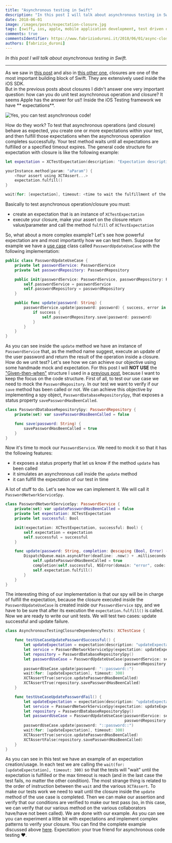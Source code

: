 ```yaml
---
title: "Asynchronous testing in Swift"
description: "In this post I will talk about asynchronous testing in Swift."
date: 2018-06-01
image: /images/posts/expectation-closure.jpg
tags: [swift, ios, apple, mobile application development, test driven development]
comments: true
commentsIdentifier: https://www.fabrizioduroni.it/2018/06/01/async-closure-test-mock-expectation-fulfill/
authors: [fabrizio_duroni]
---
```


*In this post I will talk about asynchronous testing in Swift.*

---

As we saw in [this post](/2017/06/02/swift-closure-syntax/ "what are closure") and also
in [this other one](/2017/06/14/swift-closure-demystifying-autoclosure-escaping/ "autoclose and escaping"), closures
are one of the most important building block of Swift. They are extensively used inside the iOS SDK.  
But in the previous posts about closures I didn't answer one very important question: how can you do unit test
asynchronous operation and closure? It seems Apple has the answer for us!! Inside the iOS Testing framework we have **
expectations**.

![Yes, you can test asynchronous code!](/images/posts/expectation-closure.jpg)

How do they work? To test that asynchronous operations (and closure) behave as expected, you create one or more
expectations within your test, and then fulfill those expectations when the asynchronous operation completes
successfully. Your test method waits until all expectations are fulfilled or a specified timeout expires. The general
code structure for expectation with closure is like the following example:

```swift
let expectation = XCTestExpectation(description: "Expectation description")

yourInstance.method(param: "aParam") {
    <Your assert using XCTAssert...>
    expectation.fulfill()
}

wait(for: [expectation], timeout: <time to wait the fulfillment of the expecation>)
```

Basically to test asynchronous operation/closure you must:

* create an expectation that is an instance of `XCTestExpectation`
* execute your closure, make your assert on the closure return value/parameter and call the method `fulfill`
  of `XCTestExpectation`

So, what about a more complex example? Let's see how powerful expectation are and most importantly how we can test them.
Suppose for example we have a [use case](https://en.wikipedia.org/wiki/Use_case "use case") class
called `PasswordUpdateUseCase` with the following implementation:

```swift
public class PasswordUpdateUseCase {
    private let passwordService: PasswordService
    private let passwordRepository: PasswordRepository

    public init(passwordService: PasswordService, passwordRepository: PasswordRepository) {
        self.passwordService = passwordService
        self.passwordRepository = passwordRepository
    }

    public func update(password: String) {
        passwordService.update(password: password) { success, error in
            if success {
                self.passwordRepository.save(password: password)
            }
        }
    }
}
```

As you can see inside the `update` method we have an instance of `PasswordService` that, as the method name suggest,
execute an update of the user password and return the result of the operation inside a closure. How do we unit test?
Let's see how we can achieve our objective using some handmade mock and expectation. For this post I will **NOT USE**
the  ["Given-then-when"](https://en.wikipedia.org/wiki/Given-When-Then "Given-then-when") structure I used in
a [previous post](/2017/08/11/model-view-presenter-architecture-ios-swift-unit-test/), because I want to keep the
focus on the code structure. First of all, to test our use case we need to mock the `PasswordRepository`. In our test we
want to verify if our `save` method has been called or not. We can achieve this objective by implementing a spy
object, `PasswordDatabaseRepositorySpy`, that exposes a status property `savePasswordHasBeenCalled`.

```swift
class PasswordDatabaseRepositorySpy: PasswordRepository {
    private(set) var savePasswordHasBeenCalled = false

    func save(password: String) {
        savePasswordHasBeenCalled = true
    }
}
```

Now it's time to mock our `PasswordService`. We need to mock it so that it has the following features:

* it exposes a status property that let us know if the method `update` has been called
* it simulates an asynchronous call inside the `update` method
* it can fulfill the expectation of our test in time

A lot of stuff to do. Let's see how we can implement it. We will call it `PasswordNetworkServiceSpy`.

```swift
class PasswordNetworkServiceSpy: PasswordService {
    private(set) var updatePasswordHasBeenCalled = false
    private let expectation: XCTestExpectation
    private let successful: Bool

    init(expectation: XCTestExpectation, successful: Bool) {
        self.expectation = expectation
        self.successful = successful
    }

    func update(password: String, completion: @escaping (Bool, Error) -> ()) {
        DispatchQueue.main.asyncAfter(deadline: .now() + .milliseconds(200)) {
            self.updatePasswordHasBeenCalled = true
            completion(self.successful, NSError(domain: "error", code: -1, userInfo: nil))
            self.expectation.fulfill()
        }
    }
}
```

The interesting thing of our implementation is that our spy will be in charge of fulfill the expectation, because the
closure executed inside the `PasswordUpdateUseCase` is created inside our `PasswordService` spy, and we have to be sure
that after its execution the `expectation.fulfill()` is called.  
Now we are ready to write our unit tests. We will test two cases: update successful and update failure.

```swift
class AsynchronousTestingClosureDependencyTests: XCTestCase {

    func testUseCaseUpdatePasswordSuccessful() {
        let updateExpectation = expectation(description: "updateExpectation")
        let service = PasswordNetworkServiceSpy(expectation: updateExpectation, successful: true)
        let repository = PasswordDatabaseRepositorySpy()
        let passwordUseCase = PasswordUpdateUseCase(passwordService: service,
                                                    passwordRepository: repository)
        passwordUseCase.update(password: "::password::")
        wait(for: [updateExpectation], timeout: 300)
        XCTAssertTrue(service.updatePasswordHasBeenCalled)
        XCTAssertTrue(repository.savePasswordHasBeenCalled)
    }

    func testUseCaseUpdatePasswordFail() {
        let updateExpectation = expectation(description: "updateExpectation")
        let service = PasswordNetworkServiceSpy(expectation: updateExpectation, successful: false)
        let repository = PasswordDatabaseRepositorySpy()
        let passwordUseCase = PasswordUpdateUseCase(passwordService: service,
                                                    passwordRepository: repository)
        passwordUseCase.update(password: "::password::")
        wait(for: [updateExpectation], timeout: 300)
        XCTAssertTrue(service.updatePasswordHasBeenCalled)
        XCTAssertFalse(repository.savePasswordHasBeenCalled)
    }
}
```

As you can see in this test we have an example of an expectation creation/usage. In each test we are calling
the `wait(for: [updateExpectation], timeout: 300)` so that the tests will "wait" until the expectation is fulfilled or
the max timeout is reach (and in the last case the test fails, no matter the other condition). The most strange thing is
related to the order of instruction between the `wait` and the various `XCTAssert`. To make our tests work we need to
wait until the closure inside the `update` method of the use case is completed. Then we can make our assertion and
verify that our conditions are verified to make our test pass (so, in this case, we can verify that our various method
on the various collaborators have/have not been called). We are done with our example. As you can see you can experiment
a little bit with expectations and implement complex patterns to verify your closure. You can find the complete example
discussed
above [here](https://github.com/chicio/Asynchronous-Testing-Closure-Dependency "asynchronous operation swift example").
Expectation: your true friend for asynchronous code testing :heart:.
